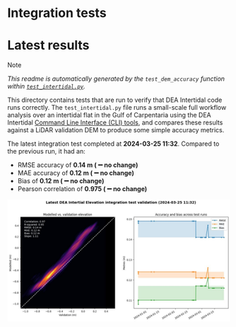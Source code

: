 
Integration tests
=================

# Latest results


> [!NOTE]  
> *This readme is automatically generated by the ``test_dem_accuracy`` function within [``test_intertidal.py``](../tests/test_intertidal.py).*

This directory contains tests that are run to verify that DEA Intertidal code runs correctly. The ``test_intertidal.py`` file runs a small-scale full workflow analysis over an intertidal flat in the Gulf of Carpentaria using the DEA Intertidal [Command Line Interface (CLI) tools](../notebooks/Intertidal_CLI.ipynb), and compares these results against a LiDAR validation DEM to produce some simple accuracy metrics.

The latest integration test completed at **2024-03-25 11:32**. Compared to the previous run, it had an:
- RMSE accuracy of **0.14 m ( :heavy_minus_sign: no change)**
- MAE accuracy of **0.12 m ( :heavy_minus_sign: no change)**
- Bias of **0.12 m ( :heavy_minus_sign: no change)**
- Pearson correlation of **0.975 ( :heavy_minus_sign: no change)**


<img src="validation.jpg" width="950"/>